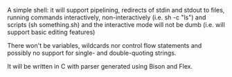 A simple shell: it will support pipelining, redirects of stdin and stdout to files, running commands interactively, non-interactively (i.e. sh -c "ls") and scripts (sh something.sh) and the interactive mode will not be dumb (i.e. will support basic editing features)

There won't be variables, wildcards nor control flow statements and possibly no support for single- and double-quoting strings.

It will be written in C with parser generated using Bison and Flex.